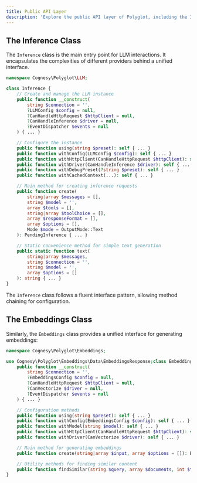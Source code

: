 ```yaml
---
title: Public API Layer
description: 'Explore the public API layer of Polyglot, including the Inference and Embeddings classes.'
---
```



## The Inference Class

The `Inference` class is the main entry point for LLM interactions. It encapsulates the complexities of different providers behind a unified interface.

```php
namespace Cognesy\Polyglot\LLM;

class Inference {
    // Create and manage the LLM instance
    public function __construct(
        string $connection = '',
        ?LLMConfig $config = null,
        ?CanHandleHttpRequest $httpClient = null,
        ?CanHandleInference $driver = null,
        ?EventDispatcher $events = null
    ) { ... }

    // Configure the instance
    public function using(string $preset): self { ... }
    public function withConfig(LLMConfig $config): self { ... }
    public function withHttpClient(CanHandleHttpRequest $httpClient): self { ... }
    public function withDriver(CanHandleInference $driver): self { ... }
    public function withDebugPreset(?string $preset): self { ... }
    public function withCachedContext(...): self { ... }

    // Main method for creating inference requests
    public function create(
        string|array $messages = [],
        string $model = '',
        array $tools = [],
        string|array $toolChoice = [],
        array $responseFormat = [],
        array $options = [],
        Mode $mode = OutputMode::Text
    ): PendingInference { ... }

    // Static convenience method for simple text generation
    public static function text(
        string|array $messages,
        string $connection = '',
        string $model = '',
        array $options = []
    ): string { ... }
}
```

The `Inference` class follows a fluent interface pattern, allowing method chaining for configuration.




## The Embeddings Class

Similarly, the `Embeddings` class provides a unified interface for generating embeddings:

```php
namespace Cognesy\Polyglot\Embeddings;

use Cognesy\Polyglot\Embeddings\Data\EmbeddingsResponse;class Embeddings {
    public function __construct(
        string $connection = '',
        ?EmbeddingsConfig $config = null,
        ?CanHandleHttpRequest $httpClient = null,
        ?CanVectorize $driver = null,
        ?EventDispatcher $events = null
    ) { ... }

    // Configuration methods
    public function using(string $preset): self { ... }
    public function withConfig(EmbeddingsConfig $config): self { ... }
    public function withModel(string $model): self { ... }
    public function withHttpClient(CanHandleHttpRequest $httpClient): self { ... }
    public function withDriver(CanVectorize $driver): self { ... }

    // Main method for generating embeddings
    public function create(string|array $input, array $options = []): EmbeddingsResponse { ... }

    // Utility methods for finding similar content
    public function findSimilar(string $query, array $documents, int $topK = 5): array { ... }
}
```

